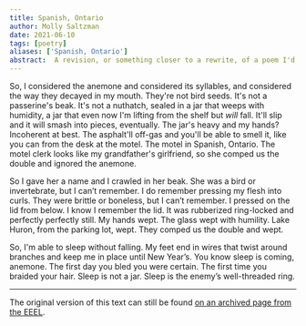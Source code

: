 ```yaml
---
title: Spanish, Ontario
author: Molly Saltzman
date: 2021-06-10
tags: [poetry]
aliases: ['Spanish, Ontario']
abstract:  A revision, or something closer to a rewrite, of a poem I'd published in 2014 in The Electric Encyclopedia of Experimental Literature (EEEL), now sadly defunct, under the title "If You're a Woman and You Feel Like This When You're Alone at Night, It's not Just You". The title came from a clickbait poetry exercise suggested somewhere on surrealist poetry tumblr. A fun scene. Seemed funny at the time.
---
```


So, I considered the anemone and considered its syllables, and considered the way they decayed in my mouth. They're not bird seeds. It's not a passerine's beak. It's not a nuthatch, sealed in a jar that weeps with humidity, a jar that even now I'm lifting from the shelf but _will_ fall. It'll slip and it will smash into pieces, eventually. The jar's heavy and my hands? Incoherent at best. The asphalt'll off-gas and you'll be able to smell it, like you can from the desk at the motel. The motel in Spanish, Ontario. The motel clerk looks like my grandfather's girlfriend, so she comped us the double and ignored the anemone.

So I gave her a name and I crawled in her beak. She was a bird or invertebrate, but I can’t remember. I do remember pressing my flesh into curls. They were brittle or boneless, but I can’t remember. I pressed on the lid from below. I know I remember the lid. It was rubberized ring-locked and perfectly perfectly still. My hands wept. The glass wept with humility. Lake Huron, from the parking lot, wept. They comped us the double and wept.

So, I'm able to sleep without falling. My feet end in wires that twist around branches and keep me in place until New Year’s. You know sleep is coming, anemone. The first day you bled you were certain. The first time you braided your hair. Sleep is not a jar. Sleep is the enemy’s well-threaded ring. 


---

The original version of this text can still be found 
[on an archived page from the EEEL](https://web.archive.org/web/20140714130912/http://theneweryork.com/if-youre-a-woman-and-youve-felt-like-this-when-youre-alone-at-night-its-not-just-you-olivia-fraser/).
